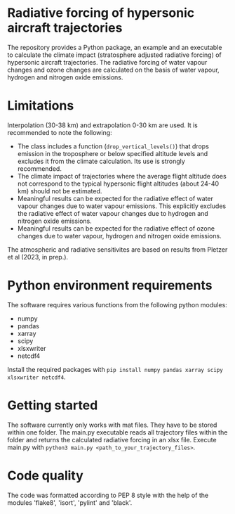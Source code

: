# Radiative forcing of hypersonic aircraft trajectories
The repository provides a Python package, an example and an executable to calculate the climate impact (stratosphere adjusted radiative forcing) of hypersonic aircraft trajectories. The radiative forcing of water vapour changes and ozone changes are calculated on the basis of water vapour, hydrogen and nitrogen oxide emissions. 

# Limitations
Interpolation (30-38 km) and extrapolation 0-30 km are used. It is recommended to note the following:
- The class includes a function (`drop_vertical_levels()`) that drops emission in the troposphere or below specified altitude levels and excludes it from the climate calculation. Its use is strongly recommended.
- The climate impact of trajectories where the average flight altitude does not correspond to the typical hypersonic flight altitudes (about 24-40 km) should not be estimated.
- Meaningful results can be expected for the radiative effect of water vapour changes due to water vapour emissions. This explicitly excludes the radiative effect of water vapour changes due to hydrogen and nitrogen oxide emissions.
- Meaningful results can be expected for the radiative effect of ozone changes due to water vapour, hydrogen and nitrogen oxide emissions.

The atmospheric and radiative sensitivites are based on results from Pletzer et al (2023, in prep.).

# Python environment requirements
The software requires various functions from the following python modules:

- numpy
- pandas
- xarray
- scipy
- xlsxwriter
- netcdf4

Install the required packages with `pip install numpy pandas xarray scipy xlsxwriter netcdf4`.

# Getting started
The software currently only works with mat files. They have to be stored within one folder. The main.py executable reads all trajectory files within the folder and returns the calculated radiative forcing in an xlsx file. Execute main.py with `python3 main.py <path_to_your_trajectory_files>`.

# Code quality
The code was formatted according to PEP 8 style with the help of the modules 'flake8', 'isort', 'pylint' and 'black'.
